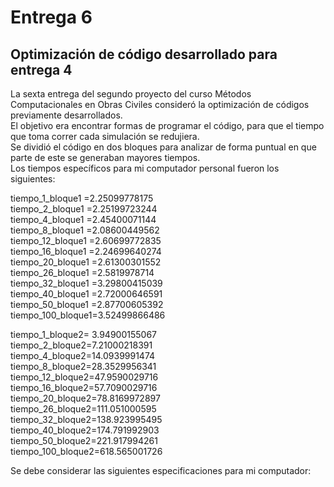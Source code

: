 # Entrega 6 
## Optimización de código desarrollado para entrega 4

La sexta entrega del segundo proyecto del curso Métodos Computacionales en Obras Civiles consideró la optimización de códigos previamente desarrollados.\
El objetivo era encontrar formas de programar el código, para que el tiempo que toma correr cada simulación se redujiera. \
Se dividió el código en dos bloques para analizar de forma puntual en que parte de este se generaban mayores tiempos.\
Los tiempos específicos para mi computador personal fueron los siguientes:

tiempo_1_bloque1  =2.25099778175\
tiempo_2_bloque1  =2.25199723244\
tiempo_4_bloque1  =2.45400071144\
tiempo_8_bloque1  =2.08600449562\
tiempo_12_bloque1 =2.60699772835\
tiempo_16_bloque1 =2.24699640274\
tiempo_20_bloque1 =2.61300301552\
tiempo_26_bloque1 =2.5819978714\
tiempo_32_bloque1 =3.29800415039\
tiempo_40_bloque1 =2.72000646591\
tiempo_50_bloque1 =2.87700605392\
tiempo_100_bloque1=3.52499866486

tiempo_1_bloque2= 3.94900155067\
tiempo_2_bloque2=7.21000218391\
tiempo_4_bloque2=14.0939991474\
tiempo_8_bloque2=28.3529956341\
tiempo_12_bloque2=47.9590029716\
tiempo_16_bloque2=57.7090029716\
tiempo_20_bloque2=78.8169972897\
tiempo_26_bloque2=111.051000595\
tiempo_32_bloque2=138.923995495\
tiempo_40_bloque2=174.791992903\
tiempo_50_bloque2=221.917994261\
tiempo_100_bloque2=618.565001726

Se debe considerar las siguientes especificaciones para mi computador:
